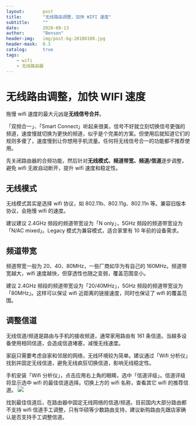```yaml
---
layout:       post
title:        "无线路由调整，加快 WIFI 速度"
subtitle:     ""
date:         2020-09-13
author:       "Benson"
header-img:   img/post-bg-20180108.jpg
header-mask:  0.3
catalog:      true
tags:
    - wifi
    - 无线路由器
---
```

# 无线路由调整，加快 WIFI 速度

拖慢 wifi 速度的最大元凶是**无线信号合并**。

「双频合一」、「Smart Connect」听起来很美，信号不好就立刻切换信号更强的频道，速度慢就切换为更快的频道，似乎是个完美的方案。但使用后就知道它们的规则多傻了，速度慢到让你想用手机流量。任何将无线信号合一的功能都不推荐使用。

先关闭路由器的合频功能，然后针对**无线模式、频道带宽、频道/信道**逐步调整，避免 wifi 无故自动断开，提升 wifi 速度和稳定性。

## 无线模式
无线模式其实是选择 wifi 协议，如 802.11b、802.11g、802.11n 等。兼容旧版本协议，会拖慢 wifi 的速度。

建议建议 2.4GHz 频段的频道带宽设为「N only」，5GHz 频段的频道带宽设为「N/AC mixed」。Legacy 模式为兼容模式，适合家里有 10 年前的设备需求。

## 频道带宽
频道带宽一般为 20、40、80MHz，一些厂商如华为有自己的 160MHz。频道带宽越大，wifi 速度越快，但穿透性也随之变弱，覆盖范围变小。

建议 2.4GHz 频段的频道带宽设为「20/40MHz」，5GHz 频段的频道带宽设为「80MHz」。这样可以保证 wifi 近距离的链接速度，同时也保证了 wifi 的覆盖范围。

## 调整信道
无线信道/频道是路由与手机的接收频道，通常家用路由有 161 条信道。当越多设备使用相同信道，会造成信道堵塞，减慢无线速度。

家庭只需要考虑自家和邻居的网络，无线环境较为简单。建议通过「Wifi 分析仪」找到并固定无线信道，避免无线疯狂切换信道，影响无线稳定性。

手机安装「Wifi 分析仪」，点击应用右上角的眼睛，选中「信道评级」。信道评级将显示选中 wifi 的最佳信道选择。切换上方的 wifi 名称，查看其它 wifi 的推荐信道。
![](http://tc.seoipo.com/20200913134120.jpg)

找到最佳信道后，在路由器中固定无线网络的信道/频道。目前国内大部分路由都不支持 wifi 信道手工调整，只有华硕等少数路由支持，建议新购路由先跟店家确认是否支持手工调整信道。
